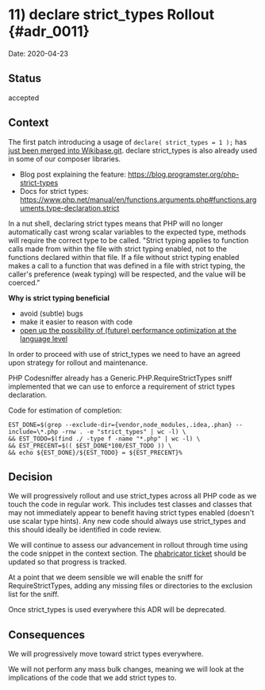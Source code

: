 # 11) declare strict_types Rollout {#adr_0011}

Date: 2020-04-23

## Status

accepted

## Context

The first patch introducing a usage of `declare( strict_types = 1 );` has [just been merged into Wikibase.git](https://gerrit.wikimedia.org/r/#/c/mediawiki/extensions/Wikibase/+/591971/).
declare strict_types is also already used in some of our composer libraries.

 - Blog post explaining the feature: https://blog.programster.org/php-strict-types
 - Docs for strict types: https://www.php.net/manual/en/functions.arguments.php#functions.arguments.type-declaration.strict

In a nut shell, declaring strict types means that PHP will no longer automatically cast wrong scalar variables to the expected type, methods will require the correct type to be called.
"Strict typing applies to function calls made from within the file with strict typing enabled, not to the functions declared within that file. If a file without strict typing enabled makes a call to a function that was defined in a file with strict typing, the caller's preference (weak typing) will be respected, and the value will be coerced."

**Why is strict typing beneficial**

 - avoid (subtle) bugs
 - make it easier to reason with code
 - [open up the possibility of (future) performance optimization at the language level](https://stackoverflow.com/questions/32940170/are-scalar-and-strict-types-in-php7-a-performance-enhancing-feature/32943651#32943651)

In order to proceed with use of strict_types we need to have an agreed upon strategy for rollout and maintenance.

PHP Codesniffer already has a Generic.PHP.RequireStrictTypes sniff implemented that we can use to enforce a requirement of strict types declaration.

Code for estimation of completion:
```
EST_DONE=$(grep --exclude-dir={vendor,node_modules,.idea,.phan} --include=\*.php -rnw . -e "strict_types" | wc -l) \
&& EST_TODO=$(find ./ -type f -name "*.php" | wc -l) \
&& EST_PRECENT=$(( $EST_DONE*100/EST_TODO )) \
&& echo ${EST_DONE}/${EST_TODO} = ${EST_PRECENT}%
```

## Decision

We will progressively rollout and use strict_types across all PHP code as we touch the code in regular work.
This includes test classes and classes that may not immediately appear to benefit having strict types enabled (doesn't use scalar type hints).
Any new code should always use strict_types and this should ideally be identified in code review.

We will continue to assess our advancement in rollout through time using the code snippet in the context section.
The [phabricator ticket](https://phabricator.wikimedia.org/T251382) should be updated so that progress is tracked.

At a point that we deem sensible we will enable the sniff for RequireStrictTypes, adding any missing files or directories to the exclusion list for the sniff.

Once strict_types is used everywhere this ADR will be deprecated.

## Consequences

We will progressively move toward strict types everywhere.

We will not perform any mass bulk changes, meaning we will look at the implications of the code that we add strict types to.
